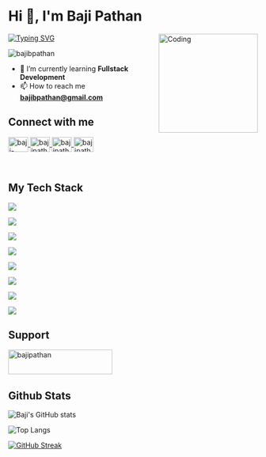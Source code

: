 <div>

<h1 align="left">Hi 👋, I'm Baji Pathan</h1>
<img align="right" alt="Coding" width="200" src="https://media1.tenor.com/m/BqbIhT4Mb7cAAAAd/programmer-rounded-edges.gif">

<a href="https://git.io/typing-svg"><img src="https://readme-typing-svg.demolab.com?font=Roboto&size=25&pause=1000&color=4FAE4EEE&width=435&lines=A+passionate+Software+Engineer" alt="Typing SVG" /></a>


<p align="left"> <img src="https://komarev.com/ghpvc/?username=bajibpathan&label=Profile%20views&color=0e75b6&style=flat" alt="bajibpathan" /> </p>

- 🌱 I’m currently learning **Fullstack Development**
- 📫 How to reach me **bajibpathan@gmail.com**



## Connect with me

<p align="left">
    <a href="https://linkedin.com/in/baji-pathan-041529a6/" target="blank">
        <img align="center" src="https://raw.githubusercontent.com/rahuldkjain/github-profile-readme-generator/master/src/images/icons/Social/linked-in-alt.svg" alt="baji-pathan-041529a6/" height="30" width="40" />
        </a>
    <a href="https://instagram.com/bajipathanyt" target="blank">
        <img align="center" src="https://raw.githubusercontent.com/rahuldkjain/github-profile-readme-generator/master/src/images/icons/Social/instagram.svg" alt="bajipathanyt" height="30" width="40" />
    </a>
        <a href="https://www.youtube.com/c/bajipathan" target="blank"><img align="center" src="https://raw.githubusercontent.com/rahuldkjain/github-profile-readme-generator/master/src/images/icons/Social/youtube.svg" alt="bajipathan" height="30" width="40" />
    </a>
    <a href="https://github.com/bajibpathan" target="blank">
        <img align="center" src="https://raw.githubusercontent.com/rahuldkjain/github-profile-readme-generator/master/src/images/icons/Social/github.svg" alt="bajipathan" height="30" width="40" />
    </a>
</p>

<br>


## My Tech Stack

 <div>
    <!------------ Cloud ----------------->
    <p >
      <a href="https://skillicons.dev">
        <img src="https://skillicons.dev/icons?i=aws,gcp,azure" />
      </a>
    </p>
    <!------------ Operating System ----------------->
    <p >
      <a href="https://skillicons.dev">
        <img src="https://skillicons.dev/icons?i=windows,linux" />
      </a>
    </p>
    <!------------ Languages ----------------->
    <p >
      <a href="https://skillicons.dev">
        <img src="https://skillicons.dev/icons?i=js,nodejs,python,java,html" />
      </a>
    </p>
    <!---------------------- Frameworks ---------------------->
    <p >
      <a href="https://skillicons.dev">
        <img src="https://skillicons.dev/icons?i=react,nextjs" />
      </a>
    </p>
    <!-------------------- Styling -------------------------->
    <p >
      <a href="https://skillicons.dev">
        <img src="https://skillicons.dev/icons?i=css,tailwind" />
      </a>
    </p>
    <!---------------------- Database & Deployment ---------------------->
    <p >
      <a href="https://skillicons.dev">
        <img src="https://skillicons.dev/icons?i=mongodb,postgres,mysql,dynamodb" />
      </a>
    </p>
    <!---------------------- Development Tools ---------------------->
    <p >
      <a href="https://skillicons.dev">
        <img src="https://skillicons.dev/icons?i=vscode,vim,eclipse,sublime,atom" />
      </a>
    </p>
     <!---------------------- DevOps Tools ---------------------->
    <p >
      <a href="https://skillicons.dev">
        <img src="https://skillicons.dev/icons?i=terraform,prometheus,kubernetes,jenkins,grafana,git,github,docker,bitbucket,ansible" />
      </a>
    </p>
  </div>


## Support

<p><a href="https://www.buymeacoffee.com/bajipathan"> <img align="left" src="https://cdn.buymeacoffee.com/buttons/v2/default-yellow.png" height="50" width="210" alt="bajipathan" /></a></p><br><br>
<br>


## Github Stats
<div align="left">

![Baji's GitHub stats](https://github-readme-stats.vercel.app/api?username=bajibpathan\&rank_icon=github&theme=vision-friendly-dark&hide_border=true)

![Top Langs](https://github-readme-stats.vercel.app/api/top-langs/?username=bajibpathan&layout=compact&theme=vision-friendly-dark&hide_border=true)

[![GitHub Streak](https://streak-stats.demolab.com/?user=bajibpathan&theme=vision-friendly-dark&hide_border=true)](https://git.io/streak-stats)

</div>

</div>